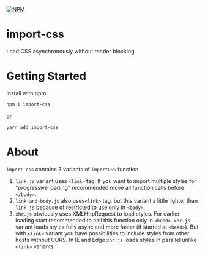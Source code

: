 [![NPM](https://nodei.co/npm/import-css.png?downloads=true&downloadRank=true&stars=true)](https://nodei.co/npm/import-css/)

# import-css

Load CSS asynchronously without render blocking.

# Getting Started

 Install with npm
```bash
npm i import-css
```
or
```bash
yarn add import-css
```

# About

`import-css` contains 3 variants of `importCSS` function

1) `link.js` variant uses `<link>` tag. If you want to import multiple styles for "progressive loading" recommended move all function calls before `</body>`.
2) `link-and-body.js` also uses`<link>` tag, but this variant a little lighter than `link.js` because of restricted to use only in `<body>`.
3) `xhr.js` obviously uses XMLHttpRequest to load styles. For earlier loading start recommended to call this function only in `<head>`. `xhr.js` variant loads styles fully async and more faster (if started at `<head>`). But with `<link>` variant you have possibilities to include styles from other hosts without CORS. In IE and Edge `xhr.js` loads styles in parallel unlike `<link>` variants. 
